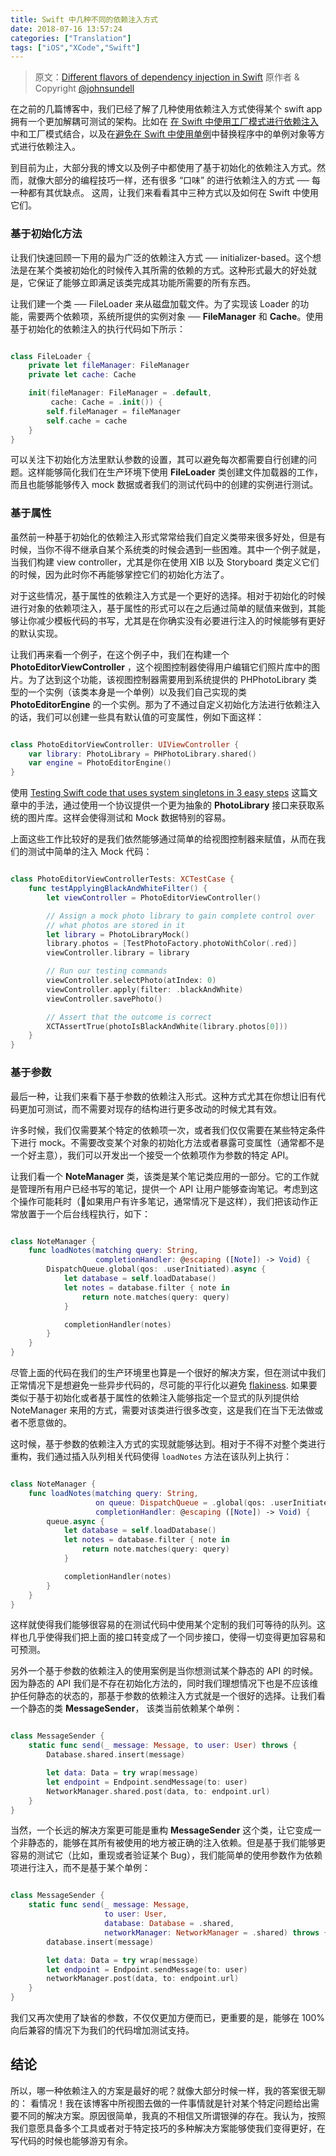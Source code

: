 ```yaml
---
title: Swift 中几种不同的依赖注入方式
date: 2018-07-16 13:57:24
categories: ["Translation"]
tags: ["iOS","XCode","Swift"]
---
```



> 原文：[Different flavors of dependency injection in Swift](https://www.swiftbysundell.com/articles/different-flavors-of-dependency-injection-in-swift/)
> 原作者 & Copyright [@johnsundell](https://twitter.com/johnsundell)


在之前的几篇博客中，我们已经了解了几种使用依赖注入方式使得某个 swift app 拥有一个更加解耦可测试的架构。比如在 [在 Swift 中使用工厂模式进行依赖注入](https://hechen.xyz/2017/11/19/Dependency-injection-using-factories-in-Swift/) 中和工厂模式结合，以及在[避免在 Swift 中使用单例](http://hechen.xyz/2018/07/16/Avoiding-singletons-in-Swift/)中替换程序中的单例对象等方式进行依赖注入。

到目前为止，大部分我的博文以及例子中都使用了基于初始化的依赖注入方式。然而，就像大部分的编程技巧一样，还有很多 “口味” 的进行依赖注入的方式 ── 每一种都有其优缺点。 这周，让我们来看看其中三种方式以及如何在 Swift 中使用它们。

### 基于初始化方法

让我们快速回顾一下用的最为广泛的依赖注入方式 ── initializer-based。这个想法是在某个类被初始化的时候传入其所需的依赖的方式。这种形式最大的好处就是，它保证了能够立即满足该类完成其功能所需要的所有东西。

让我们建一个类 ── FileLoader 来从磁盘加载文件。为了实现该 Loader 的功能，需要两个依赖项，系统所提供的实例对象 ── **FileManager** 和 **Cache**。使用基于初始化的依赖注入的执行代码如下所示：


``` Swift

class FileLoader {
    private let fileManager: FileManager
    private let cache: Cache

    init(fileManager: FileManager = .default,
         cache: Cache = .init()) {
        self.fileManager = fileManager
        self.cache = cache
    }
}

```

可以关注下初始化方法里默认参数的设置，其可以避免每次都需要自行创建的问题。这样能够简化我们在生产环境下使用 **FileLoader** 类创建文件加载器的工作，而且也能够能够传入 mock 数据或者我们的测试代码中的创建的实例进行测试。


### 基于属性

虽然前一种基于初始化的依赖注入形式常常给我们自定义类带来很多好处，但是有时候，当你不得不继承自某个系统类的时候会遇到一些困难。其中一个例子就是，当我们构建 view controller，尤其是你在使用 XIB 以及 Storyboard 类定义它们的时候，因为此时你不再能够掌控它们的初始化方法了。

对于这些情况，基于属性的依赖注入方式是一个更好的选择。相对于初始化的时候进行对象的依赖项注入，基于属性的形式可以在之后通过简单的赋值来做到，其能够让你减少模板代码的书写，尤其是在你确实没有必要进行注入的时候能够有更好的默认实现。

让我们再来看一个例子，在这个例子中，我们在构建一个 **PhotoEditorViewController** ，这个视图控制器使得用户编辑它们照片库中的图片。为了达到这个功能，该视图控制器需要用到系统提供的 PHPhotoLibrary 类型的一个实例（该类本身是一个单例）以及我们自己实现的类 **PhotoEditorEngine** 的一个实例。那为了不通过自定义初始化方法进行依赖注入的话，我们可以创建一些具有默认值的可变属性，例如下面这样：


``` Swift

class PhotoEditorViewController: UIViewController {
    var library: PhotoLibrary = PHPhotoLibrary.shared()
    var engine = PhotoEditorEngine()
}

```

使用 [Testing Swift code that uses system singletons in 3 easy steps](https://www.swiftbysundell.com/posts/testing-swift-code-that-uses-system-singletons-in-3-easy-steps) 这篇文章中的手法，通过使用一个协议提供一个更为抽象的 **PhotoLibrary** 接口来获取系统的图片库。这样会使得测试和 Mock 数据特别的容易。

上面这些工作比较好的是我们依然能够通过简单的给视图控制器来赋值，从而在我们的测试中简单的注入 Mock 代码：


``` Swift

class PhotoEditorViewControllerTests: XCTestCase {
    func testApplyingBlackAndWhiteFilter() {
        let viewController = PhotoEditorViewController()

        // Assign a mock photo library to gain complete control over
        // what photos are stored in it
        let library = PhotoLibraryMock()
        library.photos = [TestPhotoFactory.photoWithColor(.red)]
        viewController.library = library

        // Run our testing commands
        viewController.selectPhoto(atIndex: 0)
        viewController.apply(filter: .blackAndWhite)
        viewController.savePhoto()

        // Assert that the outcome is correct
        XCTAssertTrue(photoIsBlackAndWhite(library.photos[0]))
    }   
}

```

### 基于参数

最后一种，让我们来看下基于参数的依赖注入形式。这种方式尤其在你想让旧有代码更加可测试，而不需要对现存的结构进行更多改动的时候尤其有效。

许多时候，我们仅需要某个特定的依赖项一次，或者我们仅仅需要在某些特定条件下进行 mock。不需要改变某个对象的初始化方法或者暴露可变属性（通常都不是一个好主意），我们可以开发出一个接受一个依赖项作为参数的特定 API。

让我们看一个 **NoteManager** 类，该类是某个笔记类应用的一部分。它的工作就是管理所有用户已经书写的笔记，提供一个 API 让用户能够查询笔记。考虑到这个操作可能耗时（如果用户有许多笔记，通常情况下是这样），我们把该动作正常放置于一个后台线程执行，如下：

``` Swift

class NoteManager {
    func loadNotes(matching query: String,
                   completionHandler: @escaping ([Note]) -> Void) {
        DispatchQueue.global(qos: .userInitiated).async {
            let database = self.loadDatabase()
            let notes = database.filter { note in
                return note.matches(query: query)
            }

            completionHandler(notes)
        }
    }
}

```

尽管上面的代码在我们的生产环境里也算是一个很好的解决方案，但在测试中我们正常情况下是想避免一些异步代码的，尽可能的平行化以避免 [flakiness](https://www.swiftbysundell.com/posts/reducing-flakiness-in-swift-tests). 如果要类似于基于初始化或者基于属性的依赖注入能够指定一个显式的队列提供给 NoteManager 来用的方式，需要对该类进行很多改变，这是我们在当下无法做或者不愿意做的。

这时候，基于参数的依赖注入方式的实现就能够达到。相对于不得不对整个类进行重构，我们通过插入队列相关代码使得 `loadNotes` 方法在该队列上执行：


``` Swift

class NoteManager {
    func loadNotes(matching query: String,
                   on queue: DispatchQueue = .global(qos: .userInitiated),
                   completionHandler: @escaping ([Note]) -> Void) {
        queue.async {
            let database = self.loadDatabase()
            let notes = database.filter { note in
                return note.matches(query: query)
            }

            completionHandler(notes)
        }
    }
}

```

这样就使得我们能够很容易的在测试代码中使用某个定制的我们可等待的队列。这样也几乎使得我们把上面的接口转变成了一个同步接口，使得一切变得更加容易和可预测。

另外一个基于参数的依赖注入的使用案例是当你想测试某个静态的 API 的时候。因为静态的 API 我们是不存在初始化方法的，同时我们理想情况下也是不应该维护任何静态的状态的，那基于参数的依赖注入方式就是一个很好的选择。让我们看一个静态的类 **MessageSender**， 该类当前依赖某个单例：


``` Swift

class MessageSender {
    static func send(_ message: Message, to user: User) throws {
        Database.shared.insert(message)

        let data: Data = try wrap(message)
        let endpoint = Endpoint.sendMessage(to: user)
        NetworkManager.shared.post(data, to: endpoint.url)
    }
}

```

当然，一个长远的解决方案更可能是重构 **MessageSender** 这个类，让它变成一个非静态的，能够在其所有被使用的地方被正确的注入依赖。但是基于我们能够更容易的测试它（比如，重现或者验证某个 Bug），我们能简单的使用参数作为依赖项进行注入，而不是基于某个单例：



``` Swift

class MessageSender {
    static func send(_ message: Message,
                     to user: User,
                     database: Database = .shared,
                     networkManager: NetworkManager = .shared) throws {
        database.insert(message)

        let data: Data = try wrap(message)
        let endpoint = Endpoint.sendMessage(to: user)
        networkManager.post(data, to: endpoint.url)
    }
}

```

我们又再次使用了缺省的参数，不仅仅更加方便而已，更重要的是，能够在 100% 向后兼容的情况下为我们的代码增加测试支持。


## 结论

所以，哪一种依赖注入的方案是最好的呢？就像大部分时候一样，我的答案很无聊的： 看情况！我在该博客中所视图去做的一件事情就是针对某个特定问题给出需要不同的解决方案。原因很简单，我真的不相信又所谓银弹的存在。我认为，按照我们意愿具备多个工具或者对于特定技巧的多种解决方案能够使我们变得更好，在写代码的时候也能够游刃有余。
